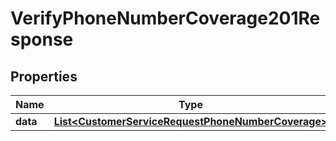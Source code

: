 

# VerifyPhoneNumberCoverage201Response


## Properties

| Name | Type | Description | Notes |
|------------ | ------------- | ------------- | -------------|
|**data** | [**List&lt;CustomerServiceRequestPhoneNumberCoverage&gt;**](CustomerServiceRequestPhoneNumberCoverage.md) |  |  [optional] |



